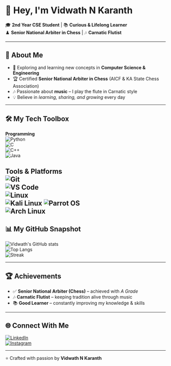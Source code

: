 # 👋 Hey, I'm Vidwath N Karanth  

🎓 **2nd Year CSE Student** | 📚 **Curious & Lifelong Learner**  
♟️ **Senior National Arbiter in Chess** | 🎶 **Carnatic Flutist**  

---

## 🌟 About Me  
- 📖 Exploring and learning new concepts in **Computer Science & Engineering**  
- 🏆 Certified **Senior National Arbiter in Chess** (AICF & KA State Chess Association)  
- 🎶 Passionate about **music** – I play the flute in Carnatic style  
- 💡 Believe in *learning, sharing, and growing* every day  

---

## 🛠️ My Tech Toolbox  
**Programming**  
![Python](https://img.shields.io/badge/Python-3776AB?logo=python&logoColor=white)  
![C](https://img.shields.io/badge/C-00599C?logo=c&logoColor=white)  
![C++](https://img.shields.io/badge/C++-00599C?logo=cplusplus&logoColor=white)  
![Java](https://img.shields.io/badge/Java-007396?logo=java&logoColor=white)  

**Tools & Platforms**  
![Git](https://img.shields.io/badge/Git-F05032?logo=git&logoColor=white)  
![VS Code](https://img.shields.io/badge/VSCode-0078D4?logo=visualstudiocode&logoColor=white)  
![Linux](https://img.shields.io/badge/Linux-FCC624?logo=linux&logoColor=black)  
![Kali Linux](https://img.shields.io/badge/Kali_Linux-557C94?logo=kalilinux&logoColor=white)
![Parrot OS](https://img.shields.io/badge/Parrot_OS-2BCA72?logo=parrot&logoColor=white)  
![Arch Linux](https://img.shields.io/badge/Arch_Linux-1793D1?logo=archlinux&logoColor=white)
---

## 📊 My GitHub Snapshot  

![Vidwath's GitHub stats](https://github-readme-stats.vercel.app/api?username=VidwathNK&show_icons=true&theme=radical)  
![Top Langs](https://github-readme-stats.vercel.app/api/top-langs/?username=VidwathNK&layout=compact&theme=radical)  
![Streak](https://github-readme-streak-stats.herokuapp.com/?user=YOUR_GITHUB_USERNAME&theme=radical)  

---

## 🏆 Achievements  
- ✅ **Senior National Arbiter (Chess)** – achieved with *A Grade*  
- 🎶 **Carnatic Flutist** – keeping tradition alive through music  
- 📚 **Good Learner** – constantly improving my knowledge & skills  

---

## 🌐 Connect With Me  
[![LinkedIn](https://img.shields.io/badge/LinkedIn-blue?logo=linkedin&logoColor=white)](https://www.linkedin.com/in/vidwath-n-karanth-4a124a27b/?originalSubdomain=in)  
[![Instagram](https://img.shields.io/badge/Instagram-E4405F?logo=instagram&logoColor=white)](https://instagram.com/whitehat332)

---

⭐️ Crafted with passion by **Vidwath N Karanth**
<!---
VidwathNK/VidwathNK is a ✨ special ✨ repository because its `README.md` (this file) appears on your GitHub profile.
You can click the Preview link to take a look at your changes.
--->

